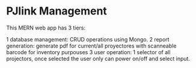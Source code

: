 # PJlink Management

This MERN web app has 3 tiers:

1 database management: CRUD operations using Mongo.
2 report generation: generate pdf for current/all proyectores with scanneable barcode for inventory purpouses
3 user operation: 1 selector of all projectors, once selected the user only can power on/off and select input.
